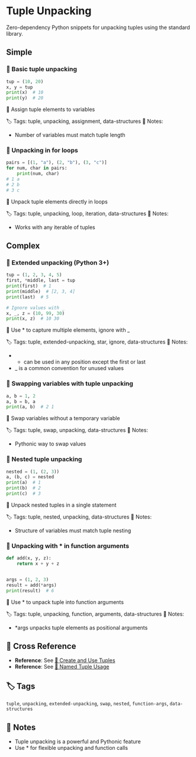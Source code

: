 # Tuple Unpacking

Zero-dependency Python snippets for unpacking tuples using the standard library.

## Simple

### 🧩 Basic tuple unpacking

```python
tup = (10, 20)
x, y = tup
print(x)  # 10
print(y)  # 20
```

📂 Assign tuple elements to variables

🏷️ Tags: tuple, unpacking, assignment, data-structures
📝 Notes:
- Number of variables must match tuple length

### 🧩 Unpacking in for loops

```python
pairs = [(1, "a"), (2, "b"), (3, "c")]
for num, char in pairs:
    print(num, char)
# 1 a
# 2 b
# 3 c
```

📂 Unpack tuple elements directly in loops

🏷️ Tags: tuple, unpacking, loop, iteration, data-structures
📝 Notes:
- Works with any iterable of tuples

## Complex

### 🧩 Extended unpacking (Python 3+)

```python
tup = (1, 2, 3, 4, 5)
first, *middle, last = tup
print(first)  # 1
print(middle)  # [2, 3, 4]
print(last)  # 5

# Ignore values with _
x, _, z = (10, 99, 30)
print(x, z)  # 10 30
```

📂 Use * to capture multiple elements, ignore with _

🏷️ Tags: tuple, extended-unpacking, star, ignore, data-structures
📝 Notes:
- * can be used in any position except the first or last
- _ is a common convention for unused values

### 🧩 Swapping variables with tuple unpacking

```python
a, b = 1, 2
a, b = b, a
print(a, b)  # 2 1
```

📂 Swap variables without a temporary variable

🏷️ Tags: tuple, swap, unpacking, data-structures
📝 Notes:
- Pythonic way to swap values

### 🧩 Nested tuple unpacking

```python
nested = (1, (2, 3))
a, (b, c) = nested
print(a)  # 1
print(b)  # 2
print(c)  # 3
```

📂 Unpack nested tuples in a single statement

🏷️ Tags: tuple, nested, unpacking, data-structures
📝 Notes:
- Structure of variables must match tuple nesting

### 🧩 Unpacking with * in function arguments

```python
def add(x, y, z):
    return x + y + z


args = (1, 2, 3)
result = add(*args)
print(result)  # 6
```

📂 Use * to unpack tuple into function arguments

🏷️ Tags: tuple, unpacking, function, arguments, data-structures
📝 Notes:
- *args unpacks tuple elements as positional arguments

## 🔗 Cross Reference

- **Reference**: See [📂 Create and Use Tuples](tuple_create.md)
- **Reference**: See [📂 Named Tuple Usage](namedtuple_usage.md)

## 🏷️ Tags

`tuple`, `unpacking`, `extended-unpacking`, `swap`, `nested`, `function-args`, `data-structures`

## 📝 Notes
- Tuple unpacking is a powerful and Pythonic feature
- Use * for flexible unpacking and function calls
